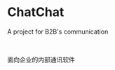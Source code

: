 <!DOCTYPE html>
<html lang="en">
  <head>
    <meta charset="UTF-8">
    <title>Readme</title>
</head>
  <h1>ChatChat</h1>
  <body>
    <p>A project for B2B's communication</p>
    <br>
    <p>面向企业的内部通讯软件</p>
</body>
</html>
